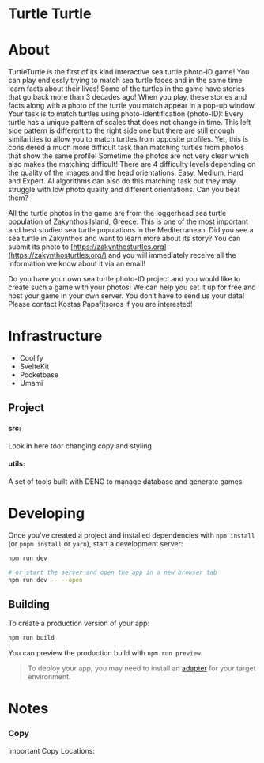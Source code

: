 # Turtle Turtle

# About

TurtleTurtle is the first of its kind interactive sea turtle photo-ID game! You can play endlessly trying to match sea turtle faces and in the same time learn facts about their lives! Some of the turtles in the game have stories that go back more than 3 decades ago! When you play, these stories and facts along with a photo of the turtle you match appear in a pop-up window. Your task is to match turtles using photo-identification (photo-ID): Every turtle has a unique pattern of scales that does not change in time.  This left side pattern is different to the right side one but there are still enough similarities to allow you to match turtles from opposite profiles. Yet, this is considered a much more difficult task than matching turtles from photos that show the same profile! Sometime the photos are not very clear which also makes the matching difficult! There are 4 difficulty levels depending on the quality of the images and the head orientations: Easy, Medium, Hard and Expert. AI algorithms can also do this matching task but they may struggle with low photo quality and different orientations. Can you beat them?

All the turtle photos in the game are from the loggerhead sea turtle population of Zakynthos Island, Greece. This is one of the most important and best studied sea turtle populations in the Mediterranean. Did you see a sea turtle in Zakynthos and want to learn more about its story? You can submit its photo to [https://zakynthosturtles.org](https://zakynthosturtles.org/) and you will immediately receive all the information we know about it via an email!

Do you have your own sea turtle photo-ID project and you would like to create such a game with your photos! We can help you set it up for free and host your game in your own server. You don’t have to send us your data! Please contact Kostas Papafitsoros if you are interested!

# Infrastructure

* Coolify
* SvelteKit
* Pocketbase
* Umami

## Project

#### src:

Look in here toor changing copy and styling

#### utils:

A set of tools built with DENO to manage database and generate games

# Developing

Once you've created a project and installed dependencies with `npm install` (or `pnpm install` or `yarn`), start a development server:

```bash
npm run dev

# or start the server and open the app in a new browser tab
npm run dev -- --open
```

## Building

To create a production version of your app:

```bash
npm run build
```

You can preview the production build with `npm run preview`.

> To deploy your app, you may need to install an [adapter](https://svelte.dev/docs/kit/adapters) for your target environment.

# Notes

### Copy

Important Copy Locations:
